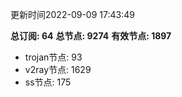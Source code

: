 更新时间2022-09-09 17:43:49

**总订阅: 64**
**总节点: 9274**
**有效节点: 1897**
- trojan节点: 93
- v2ray节点: 1629
- ss节点: 175
